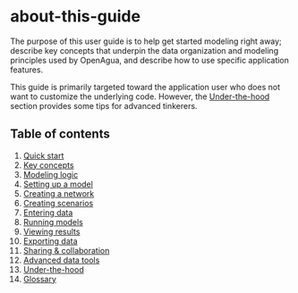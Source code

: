 # about-this-guide

The purpose of this user guide is to help get started modeling right away; describe key concepts that underpin the data organization and modeling principles used by OpenAgua, and describe how to use specific application features.

This guide is primarily targeted toward the application user who does not want to customize the underlying code. However, the [Under-the-hood](https://github.com/openagua/openagua-documentation/tree/f19ba5dcd6e831142525f48888c806f2925f6afe/user-guide/under-the-hood/README.md) section provides some tips for advanced tinkerers.

## Table of contents

1. [Quick start](https://github.com/openagua/openagua-documentation/tree/f19ba5dcd6e831142525f48888c806f2925f6afe/user-guide/getting-started/README.md)
2. [Key concepts](https://github.com/openagua/openagua-documentation/tree/f19ba5dcd6e831142525f48888c806f2925f6afe/user-guide/README.md)
3. [Modeling logic](https://github.com/openagua/openagua-documentation/tree/f19ba5dcd6e831142525f48888c806f2925f6afe/user-guide/modeling-logic/README.md)
4. [Setting up a model](https://github.com/openagua/openagua-documentation/tree/f19ba5dcd6e831142525f48888c806f2925f6afe/user-guide/setting-up-model/README.md)
5. [Creating a network](https://github.com/openagua/openagua-documentation/tree/f19ba5dcd6e831142525f48888c806f2925f6afe/user-guide/creating-network/README.md)
6. [Creating scenarios](https://github.com/openagua/openagua-documentation/tree/f19ba5dcd6e831142525f48888c806f2925f6afe/user-guide/creating-scenarios/README.md)
7. [Entering data](https://github.com/openagua/openagua-documentation/tree/f19ba5dcd6e831142525f48888c806f2925f6afe/user-guide/entering-data/README.md)
8. [Running models](https://github.com/openagua/openagua-documentation/tree/f19ba5dcd6e831142525f48888c806f2925f6afe/user-guide/running-models/README.md)
9. [Viewing results](https://github.com/openagua/openagua-documentation/tree/f19ba5dcd6e831142525f48888c806f2925f6afe/user-guide/viewing-results/README.md)
10. [Exporting data](https://github.com/openagua/openagua-documentation/tree/f19ba5dcd6e831142525f48888c806f2925f6afe/user-guide/exporting-data/README.md)
11. [Sharing & collaboration](https://github.com/openagua/openagua-documentation/tree/f19ba5dcd6e831142525f48888c806f2925f6afe/user-guide/collaboration/README.md)
12. [Advanced data tools](https://github.com/openagua/openagua-documentation/tree/f19ba5dcd6e831142525f48888c806f2925f6afe/user-guide/advanced-tools/README.md)
13. [Under-the-hood](https://github.com/openagua/openagua-documentation/tree/f19ba5dcd6e831142525f48888c806f2925f6afe/user-guide/under-the-hood/README.md)
14. [Glossary](https://github.com/openagua/openagua-documentation/tree/f19ba5dcd6e831142525f48888c806f2925f6afe/user-guide/glossary/README.md)

